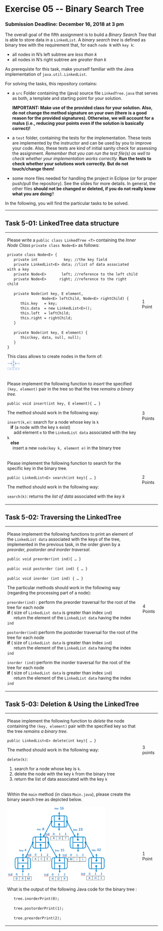 # Exercise 05 -- Binary Search Tree
### Submission Deadline: December 16, 2018 at 3 pm

The overall goal of the fifth assignment is to build a *Binary Search Tree* that is able to store data in a `LinkedList`.
A *binary search tree* is defined as binary tree with the requirement that, for each `node N` with `key k`:
* all nodes in N’s left subtree are *less than k*
* all nodes in N’s right subtree are *greater than k*

As prerequiste for this task, make yourself familiar with the Java implementation of `java.util.LinkedList`.

For solving the tasks, this repository contains:

* a `src` Folder containing the (java) source file `LinkedTree.java` that serves as both, a template and starting point for your solution.
	
	**IMPORTANT: Make use of the provided class for your solution. Also, do not change the method signature on your own (there is a good reason for the provided signatures). Otherwise, we will account for a malus (i.e., reducing your points even if the solution is basically correct)!**
* a `test` folder, containing the tests for the implementation. These tests are implemented by the instructor and can be used by you to improve your code. Also, these tests are kind of initial sanity check for assessing the assignment.
*Remember that you can run the test file(s) as well to check whether your implementation works correctly.* 
**Run the tests to check whether your solutions work correctly. But do not touch/change them!**
* some more files needed for handling the project in Eclipse (or for proper push/pull the repository). See the slides for more details. In general, the other files **should not be changed or deleted, if you do not really know what you are doing**!!

In the following, you will find the particular tasks to be solved.

---


## Task 5-01: LinkedTree data structure

<table border="0">
  <tr>
   <td>
   
Please write a `public class LinkedTree <T>` containing the *Inner Node Class* `private class Node<E>` as follows:
```
private class Node<E> {
   private int            key; //the key field
   private LinkedList<E> data; //list of data associated with a key          
   private Node<E>       left; //reference to the left child
   private Node<E>      right; //reference to the right child
   
   private Node(int key, E element, 
                Node<E> leftChild, Node<E> rightChild) {
      this.key   = key;
      this.data  = new LinkedList<E>();
      this.left  = leftChild; 
      this.right = rightChild; 
   }

   private Node(int key, E element) {
      this(key, data, null, null);
   }
}

``` 
This class allows to create nodes in the form of:		 
<img src="./pics/node.jpg" width="10%"/>

</td>

<td>1 Point</td>
  </tr>
<tr>
  <td>

Please implement the following function to *insert* the specified `(key, element)` pair in the tree so that the tree *remains a binary tree*.
```
public void insert(int key, E element){ … }
```
The method should work in the following way:

`insert(k,e)`: search for a node whose key is `k`  
&ensp; **if** (a node with the key `k` exist)  
&ensp; &ensp; add element `e` to the `LinkedList data` associated with the key `k`  
&ensp; **else**  
&ensp;&ensp; insert a new `node(key k, element e)` in the binary tree


</td>
  <td>3 Points</td>
</tr>
<tr>
  <td>
  
  Please implement the following function to search for the specific key in the binary tree.
  
  ```
  public LinkedList<E> search(int key){ … }
  ```
  The method should work in the following way:
  
  `search(k)`:  returns the *list of data* associated with the *key k* 
  
  </td>
  <td>2 Points</td>
</tr>
</table>

## Task 5-02: Traversing the LinkedTree

<table border="0">
</tr>
<tr>
  <td>

 Please implement the following functions to print an element of the `LinkedList data` associated with the keys of the tree, implemented in the previous task, in the order given by a *preorder, postorder and inorder traversal*.

```
public void preorder(int ind){ … }

public void postorder (int ind) { … }

public void inorder (int ind) { … }
```
The particular methods should work in the following way (regarding the processing part of a node):

`preorder(ind):` perform the preorder traversal for the root of the tree for each node                                      
**if** ( size of `LinkedList data` is greater than index `ind`)  
&ensp; &ensp; return the element of the `LinkedList data` having the index `ind`

`postorder(ind)`:perform the postorder traversal for the root of the tree for each node                                      
**if** ( size of `LinkedList data` is greater than index `ind`)             
&ensp; &ensp; return the element of the `LinkedList data` having the index `ind`

`inorder (ind)`:perform the inorder traversal for the root of the tree for each node                                      
**if** ( size of `LinkedList data` is greater than index `ind`)             
&ensp; &ensp; return the element of the `LinkedList data` having the index `ind`

</td>
  <td>4 Points</td>
</tr>
</table>

## Task 5-03: Deletion & Using the LinkedTree

<table border="0">
</tr>
<tr>
  <td>

Please implement the following function to *delete* the node containing the `(key, element)` pair with the specified key so that the tree *remains a binary tree*.
```
public LinkedList<E> delete(int key){ … }
```
The method should work in the following way: 

`delete(k)`:  
1. search for a node whose key is `k`.
1. delete the node with the key `k` from the binary tree 
1. return the list of data associated with the key `k`         

  </td>
  <td>3 points</td>
</tr>
<tr>
  <td>

Within the `main` method (in class `Main.java`), please create the binary search tree as depicted below. 

<img src="./pics/tree.jpg" width="75%" text-align="center"/>

What is the output of the following Java code for the binary tree :
```
   tree.inorderPrint(0);
   
   tree.postorderPrint(1);
   
   tree.preorderPrint(2);

```
</td>
  <td>1 Point</td>
</tr>
</table>
